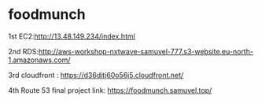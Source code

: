 # foodmunch
1st EC2:http://13.48.149.234/index.html

2nd RDS:http://aws-workshop-nxtwave-samuvel-777.s3-website.eu-north-1.amazonaws.com/


3rd cloudfront : https://d36ditj60o56j5.cloudfront.net/

4th Route 53 final project link: https://foodmunch.samuvel.top/


